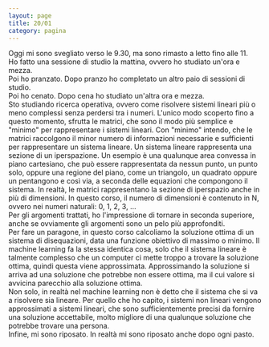```yaml
--- 
layout: page
title: 20/01
category: pagina
---
```


Oggi mi sono svegliato verso le 9.30, ma sono rimasto a letto fino alle 11.  
Ho fatto una sessione di studio la mattina, ovvero ho studiato un'ora e mezza.  
Poi ho pranzato. Dopo pranzo ho completato un altro paio di sessioni di studio.  
Poi ho cenato. Dopo cena ho studiato un'altra ora e mezza.  
Sto studiando ricerca operativa, ovvero come risolvere sistemi lineari più o
meno complessi senza perdersi tra i numeri. L'unico modo scoperto fino a questo
momento, sfrutta le matrici, che sono il modo più semplice e "minimo" per
rappresentare i sistemi lineari. Con "minimo" intendo, che le matrici raccolgono
il minor numero di informazioni necessarie e sufficienti per rappresentare un
sistema lineare. Un sistema lineare rappresenta una sezione di un iperspazione.
Un esempio è una qualunque area convessa in piano cartesiano, che può essere
rappresentata da nessun punto, un punto solo, oppure una regione del piano, come
un triangolo, un quadrato oppure un pentangono e così via, a seconda delle
equazioni che compongono il sistema. In realtà, le matrici rappresentano la
sezione di iperspazio anche in più di dimensioni. In questo corso, il numero di
dimensioni è contenuto in N, ovvero nei numeri naturali: 0, 1, 2, 3, ...  
Per gli argomenti trattati, ho l'impressione di tornare in seconda superiore,
anche se ovviamente gli argomenti sono un pelo più approfonditi.  
Per fare un paragone, in questo corso calcoliamo la soluzione ottima di un
sistema di disequazioni, data una funzione obiettivo di massimo o minimo. Il
machine learning fa la stessa identica cosa, solo che il sistema lineare è
talmente complesso che un computer ci mette troppo a trovare la soluzione
ottima, quindi questa viene approssimata. Approssimando la soluzione si arriva
ad una soluzione che potrebbe non essere ottima, ma il cui valore si avvicina
parecchio alla soluzione ottima.  
Non solo, in realtà nel machine learning non è detto che il sistema che si va a
risolvere sia lineare. Per quello che ho capito, i sistemi non lineari vengono
approssimati a sistemi lineari, che sono sufficientemente precisi da fornire una
soluzione accettabile, molto migliore di una qualunque soluzione che potrebbe
trovare una persona.  
Infine, mi sono riposato. In realtà mi sono riposato anche dopo ogni pasto.
